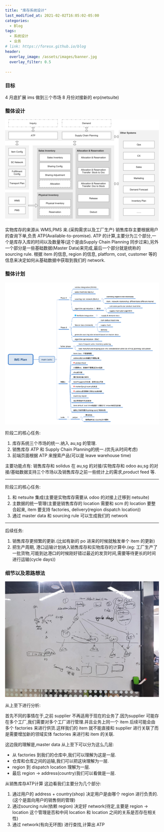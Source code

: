 ```yaml
---
title: "库存系统设计"
last_modified_at: 2021-02-02T16:05:02-05:00
categories:
  - Blog
tags:
  - 系统设计
  - 业务
# link: https://foresx.github.io/blog
header:
  overlay_image: /assets/images/banner.jpg
  overlay_filter: 0.5

---
```


### 目标

4 月底扩展 ims 做到三个市场
8 月份对接新的 erp(netsuite)

### 整体设计

![产品架构设计图](/assets/images/product-design.png)

实物库存的来源从 WMS,PMS 来.(采购需求以及工厂生产)
销售库存主要根据用户的查询下单,负责 ATP(Available-to-promise).
ATP 的计算,主要分为三个部分,一个是库存入库的时间以及数量等(这个是由Supply Chain Planning 同步过来),另外一个部分是一些基础数据(Master Data)来完成,最后一个部分就是统称的 sourcing rule. 根据 item 的信息, region 的信息, platform, cost, customer 等的信息来决定如何从基础数据中获取到我们的 network.

### 整体计划

![整体计划图](/assets/images/ims-plan.png)

阶段二的核心任务:

1. 库存系统三个市场的统一.纳入 au,sg 的管理.
2. 销售库存 ATP 和 Supply Chain Planning的统一.(优先从时间考虑)
3. 前端页面根据 ATP 来搜索产品(可以是 leave warehouse time)

主要功能点有: 销售库存和 solidus 在 au,sg 的对接/实物库存和 odoo au,sg 的对接/基础数据支持三个市场以及销售库存之前一些统计上的需求,product feed 等.

---

阶段三的核心任务:

1. 和 netsuite 集成(主要是实物库存需要从 odoo 的对接上迁移到 netsuite)
2. 主数据的统一管理(主要是销售库存的 location 需要和 scm 的 location 要整合起来, item 要支持 factories, delivery(region dispatch location))
3. 通过 master data 和 sourcing rule 可以生成我们的 network

---

后续任务:

1. 销售库存更频繁的更新.(比如有新的 po 进来的时候就触发单个 item 的更新)
2. 把生产周期, 港口运输计划纳入销售库存和实物库存的计算中.(eg: 工厂生产了一批货物,可能到达港口的时候刚好错过最近的发货时间,需要等待更长的时间进行运输(cycle days))

### 细节以及思路想法

![细节分层图](/assets/images/ims-detail-design.png)

从上至下进行分析:

首先不同的事情在于,之前 supplier 不再适用于现在的业务了.因为supplier 可能存在多个工厂,我们需要对多个工厂进行管理.并且业务上同一个 item 后续可能会由多个 factories 来进行供货.这样我们的 item 就不能直接和 supplier 进行关联了而是需要增加新的领域实体 factories 来进行和 item 的关联.

这边我的理解是,master data 从上至下可以分为这么几层:

- 从 factories 到我们的仓库中,我们可以理解为这是一层.
- 仓库和仓库之间的运输,我们可以把这块理解为一层.
- region 到 dispatch location 理解为一层.
- 最后 region -> address(country)我们可以看做是一层.

从销售库存ATP计算 这边看我们主要分为几个部分:

1. 通过用户的 address + country(shop) 决定用户是由哪个 region 进行负责的.(这个是面向用户的销售侧的管理)
2. 通过sourcing rule(依赖 region) 决定好 network(待定,主要是 region -> location 这个管理是否和中间 location 和 location 之间的关系是否存在相关性)
3. 通过 network(有向无环图) 进行查找,计算出 ATP